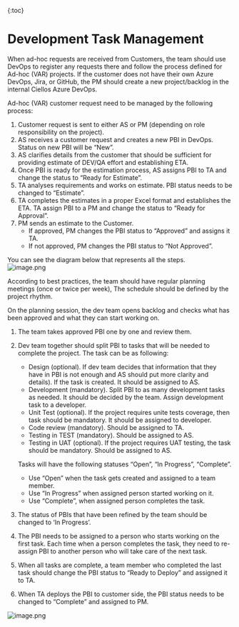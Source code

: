 {:toc}

# Development Task Management

When ad-hoc requests are received from Customers, the team should use DevOps to register any requests there and follow the process defined for Ad-hoc (VAR) projects. If the customer does not have their own Azure DevOps, Jira, or GitHub, the PM should create a new project/backlog in the internal Ciellos Azure DevOps.  

Ad-hoc (VAR) customer request need to be managed by the following process: 
 
1. Customer request is sent to either AS or PM (depending on role responsibility on the project). 
2. AS receives a customer request and creates a new PBI in DevOps. Status on new PBI will be “New”. 
3. AS clarifies details from the customer that should be sufficient for providing estimate of DEV/QA effort and establishing ETA.  
4. Once PBI is ready for the estimation process, AS assigns PBI to TA and change the status to “Ready for Estimate”.  
5. TA analyses requirements and works on estimate. PBI status needs to be changed to “Estimate”.  
6. TA completes the estimates in a proper Excel format and establishes the ETA. TA assign PBI to a PM and change the status to “Ready for Approval”.  
7. PM sends an estimate to the Customer.  
   - If approved, PM changes the PBI status to “Approved” and assigns it TA.  
   - If not approved, PM changes the PBI status to “Not Approved”.

You can see the diagram below that represents all the steps.   
![image.png](./.attachments/.DevOps_Task_Management/image-3a3ef176-2843-4efc-930f-c36192241e79.png) 

According to best practices, the team should have regular planning meetings (once or twice per week), The schedule should be defined by the project rhythm.  

On the planning session, the dev team opens backlog and checks what has been approved and what they can start working on.  

1. The team takes approved PBI one by one and review them.  
2. Dev team together should split PBI to tasks that will be needed to complete the project. The task can be as following:  
   - Design (optional). If dev team decides that information that they have in PBI is not enough and AS should put more clarity and details). If the task is created. It should be assigned to AS.  
   - Development (mandatory). Split PBI to as many development tasks as needed. It should be decided by the team. Assign development task to a developer.  
   - Unit Test (optional). If the project requires unite tests coverage, then task should be mandatory. It should be assigned to developer. 
   - Code review (mandatory). Should be assigned to TA.  
   - Testing in TEST (mandatory). Should be assigned to AS.  
   - Testing in UAT (optional). If the project requires UAT testing, the task should be mandatory. Should be assigned to AS.  
 
   Tasks will have the following statuses “Open”, “In Progress”, “Complete”. 
   - Use “Open” when the task gets created and assigned to a team member.   
   - Use “In Progress” when assigned person started working on it.  
   - Use “Complete”, when assigned person completes the task.  

3. The status of PBIs that have been refined by the team should be changed to ‘In Progress’.  

4. The PBI needs to be assigned to a person who starts working on the first task. Each time when a person completes the task, they need to re-assign PBI to another person who will take care of the next task. 

5. When all tasks are complete, a team member who completed the last task should change the PBI status to “Ready to Deploy” and assigned it to TA.  

6. When TA deploys the PBI to customer side, the PBI status needs to be changed to “Complete” and assigned to PM.  

![image.png](./.attachments/.DevOps_Task_Management/image-77a7e7c1-8dca-4a28-9a7d-a6e2a9696277.png)